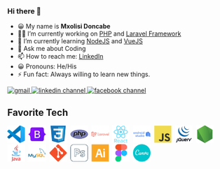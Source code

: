 ### Hi there 👋
* 😀 My name is **Mxolisi Doncabe**
* 👨‍💻 I’m currently working on [PHP](https://www.php.net/) and [Laravel Framework](https://laravel.com/)
* 🌱 I’m currently learning [NodeJS](https://nodejs.org/en/) and [VueJS](https://vuejs.org/)
* 💬 Ask me about Coding
* 📫 How to reach me: [LinkedIn](https://www.linkedin.com/in/mxolisi-doncabe-86b298191/)
* 😀 Pronouns: He/His
* ⚡ Fun fact: Always willing to learn new things.

<p>
  <a href="mxolisi.itsolutions@gmail.com">
    <img alt="gmail" title="Linkedin" src="https://custom-icon-badges.demolab.com/badge/mxolisi.itsolutions@gmail.com-read.svg?logo=gmail"/>
  </a>
  <a href="https://www.linkedin.com/in/mxolisi-doncabe-86b298191/">
    <img alt="linkedin channel" title="Linkedin" src="https://custom-icon-badges.demolab.com/badge/mxolisi-doncabe-blue.svg?logo=linkedin"/>
  </a>
  <a href="https://www.facebook.com/mxolisi.doncabe/">
    <img alt="facebook channel" title="Facebook" src="https://custom-icon-badges.demolab.com/badge/@mxolisi.doncabe-blue.svg?logo=facebook"/>
  </a>
</p>

## Favorite Tech
<div>
   <img src="https://github.com/devicons/devicon/blob/master/icons/vscode/vscode-original.svg" title="PHP" alt="sf" width="40" height="40"/>&nbsp;
  <img src="https://github.com/devicons/devicon/blob/master/icons/bootstrap/bootstrap-original.svg" title="PHP" alt="sf" width="40" height="40"/>&nbsp;
  <img src="https://github.com/devicons/devicon/blob/master/icons/css3/css3-original.svg" title="PHP" alt="sf" width="40" height="40"/>&nbsp;
  <img src="https://github.com/devicons/devicon/blob/master/icons/php/php-original.svg" title="PHP" alt="sf" width="40" height="40"/>&nbsp;
  <img src="https://github.com/devicons/devicon/blob/master/icons/laravel/laravel-line-wordmark.svg" title="Laravel" alt="React" width="40" height="40"/>&nbsp;
  <img src="https://github.com/devicons/devicon/blob/master/icons/react/react-original-wordmark.svg" title="React" alt="React" width="40" height="40"/>&nbsp;
  <img src="https://github.com/devicons/devicon/blob/master/icons/androidstudio/androidstudio-plain-wordmark.svg" title="React" alt="React" width="40" height="40"/>&nbsp;
  <img src="https://github.com/devicons/devicon/blob/master/icons/javascript/javascript-original.svg" title="PHP" alt="sf" width="40" height="40"/>&nbsp;
  <img src="https://github.com/devicons/devicon/blob/master/icons/jquery/jquery-original-wordmark.svg" title="PHP" alt="sf" width="40" height="40"/>&nbsp;
  <img src="https://github.com/devicons/devicon/blob/master/icons/nodejs/nodejs-original.svg" title="JQuery" alt="JQuery" width="40" height="40"/>&nbsp;
  <img src="https://github.com/devicons/devicon/blob/master/icons/java/java-original-wordmark.svg" title="JQuery" alt="JQuery" width="40" height="40"/>&nbsp;
  <img src="https://github.com/devicons/devicon/blob/master/icons/mysql/mysql-original-wordmark.svg" title="R" alt="R" width="40" height="40"/>&nbsp;
  <img src="https://github.com/devicons/devicon/blob/master/icons/git/git-original.svg" title="R" alt="R" width="40" height="40"/>&nbsp;
  <img src="https://github.com/devicons/devicon/blob/master/icons/photoshop/photoshop-line.svg" title="Photoshop" alt="Py" width="40" height="40"/>&nbsp;
  <img src="https://github.com/devicons/devicon/blob/master/icons/illustrator/illustrator-plain.svg" title="Photoshop" alt="Py" width="40" height="40"/>&nbsp;
  <img src="https://github.com/devicons/devicon/blob/master/icons/figma/figma-original.svg" title="Photoshop" alt="Py" width="40" height="40"/>&nbsp;
  <img src="https://github.com/devicons/devicon/blob/master/icons/canva/canva-original.svg" title="Photoshop" alt="Py" width="40" height="40"/>&nbsp;
  <div>
